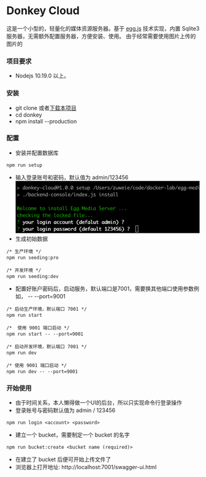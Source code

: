 # Donkey Cloud
这是一个小型的，轻量化的媒体资源服务器。基于 [egg.js](https://eggjs.org/) 技术实现，内置 Sqlite3 服务器，无需额外配置服务器，方便安装、使用。
由于经常需要使用图片上传的图片的

### 项目要求 
- Nodejs 10.19.0 以上。

### 安装
- git clone 或者[下载本项目](https://github.com/zuweie/donkey/archive/master.zip)
- cd donkey
- npm install --production

### 配置
- 安装并配置数据库
```
npm run setup
```
- 输入登录账号和密码，默认值为 admin/123456
![setup account](https://github.com/zuweie/photobed/blob/master/Snip20200227_1.png?raw=true "setup account")
- 生成初始数据
```
/* 生产环境 */
npm run seeding:pro

/* 开发环境 */
npm run seeding:dev
```
- 配置好账户密码后，启动服务，默认端口是7001，需要换其他端口使用参数例如， -- --port=9001
```
/* 启动生产环境，默认端口 7001 */
npm run start 

/*  使用 9001 端口启动 */
npm run start -- --port=9001

/* 启动开发环境，默认端口 7001 */
npm run dev 

/* 使用 9001 端口启动 */
npm run dev -- --port=9001
```

### 开始使用
- 由于时间关系，本人懒得做一个UI的后台，所以只实现命令行登录操作
- 登录账号与密码默认值为 admin / 123456
```
npm run login <account> <password>
```
- 建立一个 bucket，需要制定一个 bucket 的名字
```
npm run bucket:create <bucket name (required)>
```
- 在建立了 bucket 后便可开始上传文件了
- 浏览器上打开地址: http://localhost:7001/swagger-ui.html

